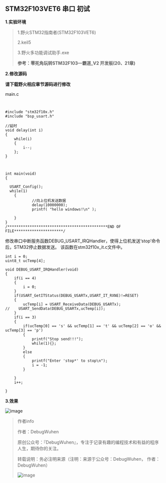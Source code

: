## STM32F103VET6 串口 初试

**1.实验环境**

>1.野火STM32指南者(STM32F103VET6)
>
>2.keil5
>
>3.野火多功能调试助手.exe
>
>**参考：零死角玩转STM32F103—霸道_V2 开发板(20、21章)**

**2.修改源码**

**请下载野火相应章节源码进行修改**

main.c
```

 
#include "stm32f10x.h"
#include "bsp_usart.h"

//延时
void delay(int i)
{
	while(i)
	{
		i--;
	};
}



int main(void)
{	

  USART_Config();
  while(1)
	{	
			//向上位机发送数据
			delay(10000000);
			printf( "hello windows!\n" );

	}	
}
/*********************************************END OF FILE**********************/

```


修改串口中断服务函数DEBUG_USART_IRQHandler，使得上位机发送‘stop’命令后，STM32停止数据发送。
该函数在stm32f10x_it.c文件中。

```
int i = 0;
uint8_t ucTemp[4];

void DEBUG_USART_IRQHandler(void)
{
	if(i == 4)
	{
		i = 0;
	}
	if(USART_GetITStatus(DEBUG_USARTx,USART_IT_RXNE)!=RESET)
	{		
		ucTemp[i] = USART_ReceiveData(DEBUG_USARTx);
//    USART_SendData(DEBUG_USARTx,ucTemp[i]);    
	}	 
	if(i == 3)
	{
		if(ucTemp[0] == 's' && ucTemp[1] == 't' && ucTemp[2] == 'o' && ucTemp[3] == 'p')
		{
			printf("Stop send!!!");
			while(1){};
		}
		else
		{
			printf("Enter 'stop*' to stop\n");
			i = -1;
		}
			
	}
	i++;
	
}

```

**3.效果**

![image](https://user-images.githubusercontent.com/48900845/112812732-0952d780-90b0-11eb-8cdd-cda0f6a6de79.png)


>作者info
>
>作者：DebugWuhen
>
>原创公众号：『DebugWuhen』，专注于记录有趣的编程技术和有益的程序人生，期待你的关注。
>
>转载说明：务必注明来源（注明：来源于公众号：DebugWuhen， 作者：DebugWuhen）
>
>![image](https://user-images.githubusercontent.com/48900845/112752163-3b0e6480-9004-11eb-899d-66ddef749c2b.png)
